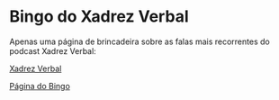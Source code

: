 # Bingo do Xadrez Verbal
Apenas uma página de brincadeira sobre as falas mais recorrentes do podcast Xadrez Verbal:

[Xadrez Verbal](https://xadrezverbal.com/)

[Página do Bingo](https://andrario.github.io/bingo_xadrez_verbal/)